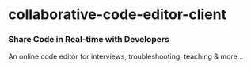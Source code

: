 # collaborative-code-editor-client



### Share Code in Real-time with Developers
An online code editor for interviews, troubleshooting, teaching & more…




